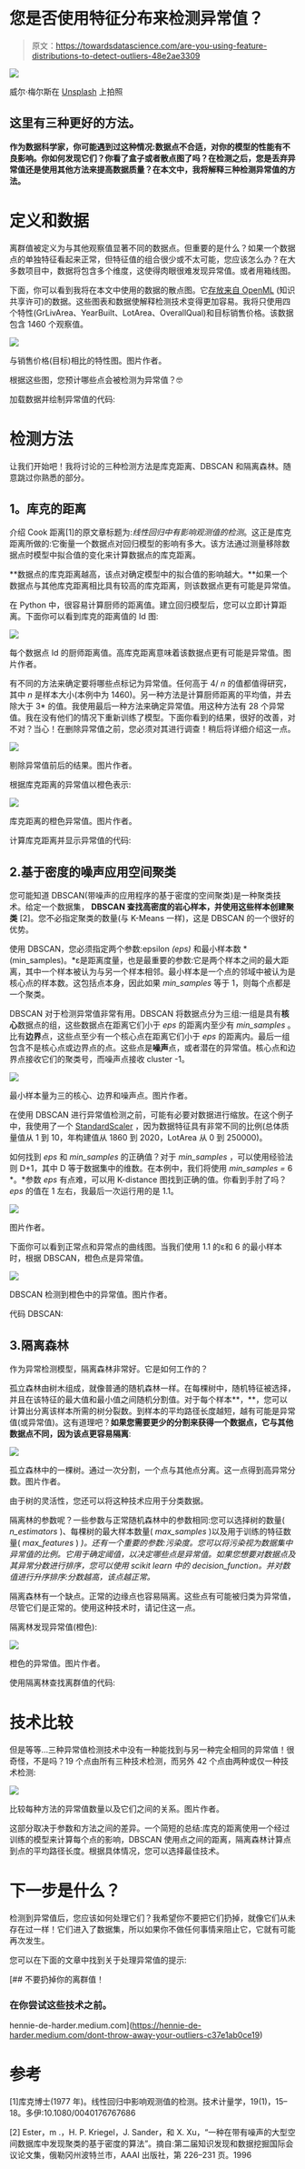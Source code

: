 # 您是否使用特征分布来检测异常值？

> 原文：<https://towardsdatascience.com/are-you-using-feature-distributions-to-detect-outliers-48e2ae3309>

![](img/ac56e1e0b8e0a11bced4266259be33ed.png)

威尔·梅尔斯在 [Unsplash](https://unsplash.com?utm_source=medium&utm_medium=referral) 上拍照

## 这里有三种更好的方法。

**作为数据科学家，你可能遇到过这种情况:数据点不合适，对你的模型的性能有不良影响。你如何发现它们？你看了盒子或者散点图了吗？在检测之后，您是丢弃异常值还是使用其他方法来提高数据质量？在本文中，我将解释三种检测异常值的方法。**

# 定义和数据

离群值被定义为与其他观察值显著不同的数据点。但重要的是什么？如果一个数据点的单独特征看起来正常，但特征值的组合很少或不太可能，您应该怎么办？在大多数项目中，数据将包含多个维度，这使得肉眼很难发现异常值。或者用箱线图。

下面，你可以看到我将在本文中使用的数据的散点图。它[存放来自 OpenML](https://www.openml.org/search?type=data&sort=runs&id=41211&status=active) (知识共享许可)的数据。这些图表和数据使解释检测技术变得更加容易。我将只使用四个特性(GrLivArea、YearBuilt、LotArea、OverallQual)和目标销售价格。该数据包含 1460 个观察值。

![](img/8acef2f90d30715a00cde3e7bd640087.png)

与销售价格(目标)相比的特性图。图片作者。

根据这些图，您预计哪些点会被检测为异常值？🤓

加载数据并绘制异常值的代码:

# 检测方法

让我们开始吧！我将讨论的三种检测方法是库克距离、DBSCAN 和隔离森林。随意跳过你熟悉的部分。

## **1。库克的距离**

介绍 Cook 距离[1]的原文章标题为:*线性回归中有影响观测值的检测*。这正是库克距离所做的:它衡量一个数据点对回归模型的影响有多大。该方法通过测量移除数据点时模型中拟合值的变化来计算数据点的库克距离。

**数据点的库克距离越高，该点对确定模型中的拟合值的影响越大。**如果一个数据点与其他库克距离相比具有较高的库克距离，则该数据点更有可能是异常值。

在 Python 中，很容易计算厨师的距离值。建立回归模型后，您可以立即计算距离。下面你可以看到库克的距离值的 Id 图:

![](img/ba557217bace2c0f1317b42216b27923.png)

每个数据点 Id 的厨师距离值。高库克距离意味着该数据点更有可能是异常值。图片作者。

有不同的方法来确定要将哪些点标记为异常值。任何高于 4/ *n* 的值都值得研究，其中 *n* 是样本大小(本例中为 1460)。另一种方法是计算厨师距离的平均值，并去除大于 3* 的值。我使用最后一种方法来确定异常值。用这种方法有 28 个异常值。我在没有他们的情况下重新训练了模型。下面你看到的结果，很好的改善，对不对？当心！在删除异常值之前，您必须对其进行调查！稍后将详细介绍这一点。

![](img/7ae17e45fcd83bec5bf60b583b0127c3.png)

剔除异常值前后的结果。图片作者。

根据库克距离的异常值以橙色表示:

![](img/01201fa2063650b44d29d27159863cd5.png)

库克距离的橙色异常值。图片作者。

计算库克距离并显示异常值的代码:

## 2.基于密度的噪声应用空间聚类

您可能知道 DBSCAN(带噪声的应用程序的基于密度的空间聚类)是一种聚类技术。给定一个数据集， **DBSCAN 查找高密度的岩心样本，并使用这些样本创建聚类** [2]。您不必指定聚类的数量(与 K-Means 一样)，这是 DBSCAN 的一个很好的优势。

使用 DBSCAN，您必须指定两个参数:epsilon *(eps)* 和最小样本数 *(min_samples)。*ε是距离度量，也是最重要的参数:它是两个样本之间的最大距离，其中一个样本被认为与另一个样本相邻。最小样本是一个点的邻域中被认为是核心点的样本数。这包括点本身，因此如果 *min_samples* 等于 1，则每个点都是一个聚类。

DBSCAN 对于检测异常值非常有用。DBSCAN 将数据点分为三组:一组是具有**核心**数据点的组，这些数据点在距离它们小于 *eps* 的距离内至少有 *min_samples* 。比有**边界**点，这些点至少有一个核心点在距离它们小于 *eps* 的距离内。最后一组包含不是核心点或边界点的点。这些点是**噪声**点，或者潜在的异常值。核心点和边界点接收它们的聚类号，而噪声点接收 cluster -1。

![](img/6542ba009a3159dbc71d75586d855478.png)

最小样本量为三的核心、边界和噪声点。图片作者。

在使用 DBSCAN 进行异常值检测之前，可能有必要对数据进行缩放。在这个例子中，我使用了一个 [StandardScaler](https://scikit-learn.org/stable/modules/generated/sklearn.preprocessing.StandardScaler.html) ，因为数据特征具有非常不同的比例(总体质量值从 1 到 10，年构建值从 1860 到 2020，LotArea 从 0 到 250000)。

如何找到 *eps* 和 *min_samples* 的正确值？对于 *min_samples* ，可以使用经验法则 D+1，其中 D 等于数据集中的维数。在本例中，我们将使用 *min_samples =* 6 *。*参数 *eps* 有点难，可以用 K-distance 图找到正确的值。你看到手肘了吗？ *eps* 的值在 1 左右，我最后一次运行用的是 1.1。

![](img/b9ed9827ad7ee62a41e2c07b0290dc73.png)

图片作者。

下面你可以看到正常点和异常点的曲线图。当我们使用 1.1 的ε和 6 的最小样本时，根据 DBSCAN，橙色点是异常值。

![](img/a72d0031c96e092ede3e4fdc65cc73d4.png)

DBSCAN 检测到橙色中的异常值。图片作者。

代码 DBSCAN:

## 3.隔离森林

作为异常检测模型，隔离森林非常好。它是如何工作的？

孤立森林由树木组成，就像普通的随机森林一样。在每棵树中，随机特征被选择，并且在该特征的最大值和最小值之间随机分割值。对于每个样本**，**，您可以计算出分离该样本所需的树分裂数。到样本的平均路径长度越短，越有可能是异常值(或异常值)。这有道理吧？**如果您需要更少的分割来获得一个数据点，它与其他数据点不同，因为该点更容易隔离**:

![](img/5dbb852fb8c6d50ce09c7fe34b136b07.png)

孤立森林中的一棵树。通过一次分割，一个点与其他点分离。这一点得到高异常分数。图片作者。

由于树的灵活性，您还可以将这种技术应用于分类数据。

隔离林的参数呢？一些参数与正常随机森林中的参数相同:您可以选择树的数量( *n_estimators* )、每棵树的最大样本数量( *max_samples* )以及用于训练的特征数量( *max_features* ) *)。还有一个重要的参数:污染度。您可以将污染视为数据集中异常值的比例。它用于确定阈值，以决定哪些点是异常值。如果您想要对数据点及其异常分数进行排序，您可以使用 scikit learn 中的 decision_function。并对数值进行升序排序:分数越高，该点越正常。*

隔离森林有一个缺点。正常的边缘点也容易隔离。这些点有可能被归类为异常值，尽管它们是正常的。使用这种技术时，请记住这一点。

隔离林发现异常值(橙色):

![](img/8813da8693e5c2d82a77ea53a67c72af.png)

橙色的异常值。图片作者。

使用隔离林查找离群值的代码:

# 技术比较

但是等等…三种异常值检测技术中没有一种能找到与另一种完全相同的异常值！很奇怪，不是吗？19 个点由所有三种技术检测，而另外 42 个点由两种或仅一种技术检测:

![](img/54aa864af5cbfc5a553ac78eb01f07f7.png)

比较每种方法的异常值数量以及它们之间的关系。图片作者。

这部分取决于参数和方法之间的差异。一个简短的总结:库克的距离使用一个经过训练的模型来计算每个点的影响，DBSCAN 使用点之间的距离，隔离森林计算点到点的平均路径长度。根据具体情况，您可以选择最佳技术。

# 下一步是什么？

检测到异常值后，您应该如何处理它们？我希望你不要把它们扔掉，就像它们从未存在过一样！它们进入了数据集，所以如果你不做任何事情来阻止它，它就有可能再次发生。

您可以在下面的文章中找到关于处理异常值的提示:

[](https://hennie-de-harder.medium.com/dont-throw-away-your-outliers-c37e1ab0ce19) [## 不要扔掉你的离群值！

### 在你尝试这些技术之前。

hennie-de-harder.medium.com](https://hennie-de-harder.medium.com/dont-throw-away-your-outliers-c37e1ab0ce19) 

# 参考

[1]库克博士(1977 年)。线性回归中影响观测值的检测。技术计量学，19(1)，15–18。多伊:10.1080/0040176767686

[2] Ester，m .，H. P. Kriegel，J. Sander，和 X. Xu，“一种在带有噪声的大型空间数据库中发现聚类的基于密度的算法”。摘自:第二届知识发现和数据挖掘国际会议论文集，俄勒冈州波特兰市，AAAI 出版社，第 226–231 页。1996